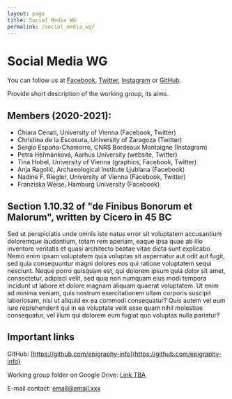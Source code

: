 ```yaml
---
layout: page
title: Social Media WG
permalink: /social_media_wg/
---
```



# Social Media WG

You can follow us at [Facebook](https://www.facebook.com/epigraphy.info/), [Twitter](https://twitter.com/epigraphy_info), [Instagram](https://www.instagram.com/epigraphy.info/) or [GitHub](https://github.com/epigraphy-info).


Provide short description of the working group, its aims.

## Members (2020-2021):

* Chiara Cenati, University of Vienna (Facebook, Twitter) 
* Christina de la Escosura, University of Zaragoza (Twitter) 
* Sergio España-Chamorro, CNRS Bordeaux Montaigne (Instagram) 
* Petra Heřmánková, Aarhus University (website, Twitter) 
* Tina Hobel, University of Vienna (graphics, Facebook, Twitter) 
* Anja Ragolič, Archaeological Institute Ljublana (Facebook) 
* Nadine F. Riegler, University of Vienna (Facebook, Twitter) 
* Franziska Weise, Hamburg University (Facebook)


## Section 1.10.32 of "de Finibus Bonorum et Malorum", written by Cicero in 45 BC

Sed ut perspiciatis unde omnis iste natus error sit voluptatem accusantium doloremque laudantium, totam rem aperiam, eaque ipsa quae ab illo inventore veritatis et quasi architecto beatae vitae dicta sunt explicabo. Nemo enim ipsam voluptatem quia voluptas sit aspernatur aut odit aut fugit, sed quia consequuntur magni dolores eos qui ratione voluptatem sequi nesciunt. Neque porro quisquam est, qui dolorem ipsum quia dolor sit amet, consectetur, adipisci velit, sed quia non numquam eius modi tempora incidunt ut labore et dolore magnam aliquam quaerat voluptatem. Ut enim ad minima veniam, quis nostrum exercitationem ullam corporis suscipit laboriosam, nisi ut aliquid ex ea commodi consequatur? Quis autem vel eum iure reprehenderit qui in ea voluptate velit esse quam nihil molestiae consequatur, vel illum qui dolorem eum fugiat quo voluptas nulla pariatur?

## Important links

GitHub: [https://github.com/epigraphy-info](https://github.com/epigraphy-info)

Working group folder on Google Drive: [Link TBA](https://www.providesomelinkhere.org/")

E-mail contact: email@email.xxx


